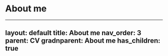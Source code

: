 # About me
---
layout: default
title: About me
nav_order: 3
parent: CV
gradnparent: About me
has_children: true
---
